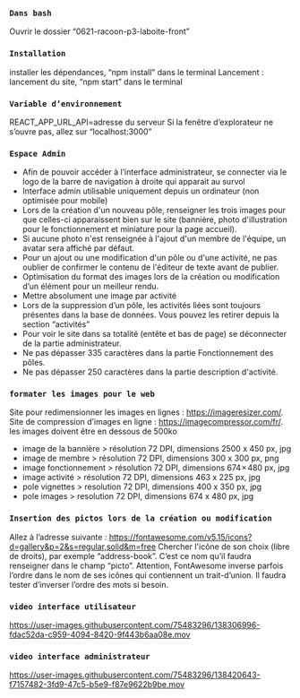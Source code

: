### `Dans bash`
Ouvrir le dossier “0621-racoon-p3-laboite-front”

### `Installation`
installer les dépendances, “npm install” dans le terminal
Lancement : lancement du site, “npm start” dans le terminal

### `Variable d’environnement`
REACT_APP_URL_API=adresse du serveur
Si la fenêtre d’explorateur ne s’ouvre pas, allez sur “localhost:3000”

### `Espace Admin`
-   Afin de pouvoir accéder à l’interface administrateur, se connecter via le logo de la barre de navigation à droite qui apparait au survol
-   Interface admin utilisable uniquement depuis un ordinateur (non optimisée pour mobile)
-   Lors de la création d'un nouveau pôle, renseigner les trois images pour que celles-ci apparaissent bien sur le site (bannière, photo d'illustration pour le fonctionnement et miniature pour la page accueil).
-   Si aucune photo n'est renseignée à l'ajout d'un membre de l'équipe, un avatar sera affiché par défaut.
-   Pour un ajout ou une modification d'un pôle ou d'une activité, ne pas oublier de confirmer le contenu de l'éditeur de texte avant de publier.
-   Optimisation du format des images lors de la création ou modification d’un élément    pour un meilleur rendu.
-   Mettre absolument une image par activité
-   Lors de la suppression d’un pôle, les activités liées sont toujours présentes dans la base de données. Vous pouvez les retirer depuis la section “activités”
-   Pour voir le site dans sa totalité (entête et bas de page) se déconnecter de la partie administrateur.
-   Ne pas dépasser 335 caractères dans la partie Fonctionnement des pôles.
-   Ne pas dépasser 250 caractères dans la partie description d'activité.

### `formater les images pour le web`
Site pour redimensionner les images en lignes : https://imageresizer.com/.
Site de compression d’images en ligne :  https://imagecompressor.com/fr/. les images doivent être en dessous de 500ko
-   image de la bannière > résolution 72 DPI, dimensions 2500 x 450 px, jpg
-   image de membre > résolution 72 DPI, dimensions 300 x 300 px, png
-   image fonctionnement >  résolution 72 DPI, dimensions 674 × 480 px, jpg
-   image activité > résolution 72 DPI, dimensions 463 x 225 px, jpg
-   pole vignettes > resolution 72 DPI, dimensions 400 x 350 px, jpg
-   pole images > resolution 72 DPI, dimensions 674 x 480 px, jpg

### `Insertion des pictos lors de la création ou modification`
Allez à l’adresse suivante : https://fontawesome.com/v5.15/icons?d=gallery&p=2&s=regular,solid&m=free
Chercher l'icône de son choix (libre de droits), par exemple “address-book”. C’est ce nom qu’il faudra renseigner dans le champ “picto”.
Attention, FontAwesome inverse parfois l’ordre dans le nom de ses icônes qui contiennent un trait-d’union. Il faudra tester d’inverser l’ordre des mots si besoin.

### `video interface utilisateur`
https://user-images.githubusercontent.com/75483296/138306996-fdac52da-c959-4094-8420-9f443b6aa08e.mov

### `video interface administrateur`
https://user-images.githubusercontent.com/75483296/138420643-f7157482-3fd9-47c5-b5e9-f87e9622b9be.mov


